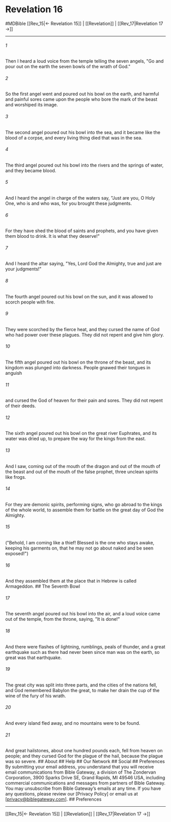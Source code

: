 # Revelation 16
#MDBible
[[Rev_15|← Revelation 15]] | [[Revelation]] | [[Rev_17|Revelation 17 →]]

***


###### 1 
Then I heard a loud voice from the temple telling the seven angels, "Go and pour out on the earth the seven bowls of the wrath of God." 

###### 2 
So the first angel went and poured out his bowl on the earth, and harmful and painful sores came upon the people who bore the mark of the beast and worshiped its image. 

###### 3 
The second angel poured out his bowl into the sea, and it became like the blood of a corpse, and every living thing died that was in the sea. 

###### 4 
The third angel poured out his bowl into the rivers and the springs of water, and they became blood. 

###### 5 
And I heard the angel in charge of the waters say, "Just are you, O Holy One, who is and who was, for you brought these judgments. 

###### 6 
For they have shed the blood of saints and prophets, and you have given them blood to drink. It is what they deserve!" 

###### 7 
And I heard the altar saying, "Yes, Lord God the Almighty, true and just are your judgments!" 

###### 8 
The fourth angel poured out his bowl on the sun, and it was allowed to scorch people with fire. 

###### 9 
They were scorched by the fierce heat, and they cursed the name of God who had power over these plagues. They did not repent and give him glory. 

###### 10 
The fifth angel poured out his bowl on the throne of the beast, and its kingdom was plunged into darkness. People gnawed their tongues in anguish 

###### 11 
and cursed the God of heaven for their pain and sores. They did not repent of their deeds. 

###### 12 
The sixth angel poured out his bowl on the great river Euphrates, and its water was dried up, to prepare the way for the kings from the east. 

###### 13 
And I saw, coming out of the mouth of the dragon and out of the mouth of the beast and out of the mouth of the false prophet, three unclean spirits like frogs. 

###### 14 
For they are demonic spirits, performing signs, who go abroad to the kings of the whole world, to assemble them for battle on the great day of God the Almighty. 

###### 15 
("Behold, I am coming like a thief! Blessed is the one who stays awake, keeping his garments on, that he may not go about naked and be seen exposed!") 

###### 16 
And they assembled them at the place that in Hebrew is called Armageddon. ## The Seventh Bowl 

###### 17 
The seventh angel poured out his bowl into the air, and a loud voice came out of the temple, from the throne, saying, "It is done!" 

###### 18 
And there were flashes of lightning, rumblings, peals of thunder, and a great earthquake such as there had never been since man was on the earth, so great was that earthquake. 

###### 19 
The great city was split into three parts, and the cities of the nations fell, and God remembered Babylon the great, to make her drain the cup of the wine of the fury of his wrath. 

###### 20 
And every island fled away, and no mountains were to be found. 

###### 21 
And great hailstones, about one hundred pounds each, fell from heaven on people; and they cursed God for the plague of the hail, because the plague was so severe. ## About ## Help ## Our Network ## Social ## Preferences By submitting your email address, you understand that you will receive email communications from Bible Gateway, a division of The Zondervan Corporation, 3900 Sparks Drive SE, Grand Rapids, MI 49546 USA, including commercial communications and messages from partners of Bible Gateway. You may unsubscribe from Bible Gateway&rsquo;s emails at any time. If you have any questions, please review our [Privacy Policy] or email us at [privacy@biblegateway.com]. ## Preferences

***

[[Rev_15|← Revelation 15]] | [[Revelation]] | [[Rev_17|Revelation 17 →]]
